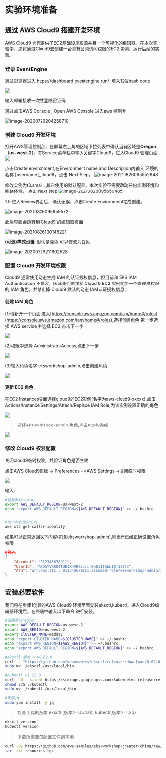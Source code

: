 # 实验环境准备


## 通过 AWS Cloud9 搭建开发环境
AWS Cloud9 为您提供了EC2基础设施资源并且一个可视化的编辑器。在本次实验中，您将通过Cloud9去创建一台具有公网访问权限的EC2 实例，运行后续的实验。

### 登录 EventEngine
通过浏览器进入 https://dashboard.eventengine.run/ ,填入12位hash code

![](./media/image-20200729204214972.png)

输入邮箱接收一次性登陆验证码

通过点击AWS Console , Open AWS Console 进入aws 控制台

![image-20200729204258710](./media/image-20200729204258710.png)

### 创建 Cloud9 开发环境 

打开AWS管理控制台，在屏幕右上角的区域下拉列表中确认当前区域是**Oregon（us-west-2）**，在Service菜单栏中输入关键字Cloud9，进入Cloud9 管理页面
![](./media/15764751257913/15764752078709.jpg?raw=true")



点击Create environment,在Environment name and Description内输入 环境的名称 [username]_cloud9，点击 Next Step。
![image-20210826095552848](./media/Jietu20211103-162140.png)

修改实例为t3.small , 其它使用的默认配置，本次实验不需要改动任何实例环境和网路环境， 点击 Next step
   ![image-20210826095650485](./media/image-20210826095650485.png)



1.5 进入Review界面后，确认无误，点击Create Environment完成创建。

![image-20210826095955572](./media/image-20210826095955572.png)

此后界面会跳转到 Cloud9 的编辑器页面

![image-20210826100148221](./media/image-20210826100148221.png)



**(可选)样式设置**: 默认是深色,可以修改为白色

![image-20200729211802528](./media/image-20200729211802528.png)

### 配置 Cloud9 开发环境权限

Cloud9 通常使用动态生成 IAM 的认证授权信息，但目前和 EKS IAM Authentication 不兼容，因此我们直接给 Cloud 9 EC2 实例附加一个管理员权限的 IAM 角色，并禁止掉 Cloud9 默认的动态 IAM认证授权信息：

#### 创建 IAM 角色

(1)请新开一个页面,进入[https://console.aws.amazon.com/iam/home#/roles](https://console.aws.amazon.com/iam/home#/roles),选择创建角色 第一步选择 AWS service 并选择 EC2,点击下一步

![](./media/15764751257913/15764753509904.png)

(2)权限中选择 AdministratorAccess,点击下一步

![](./media/15764751257913/15764753504307.png)

(3)输入角色名字 eksworkshop-admin,点击创建角色

![](./media/15764751257913/15764753507358.png)

#### 更新 EC2 角色
在EC2 Instances界面选择cloud9的EC2实例(名字为aws-cloud9-xxxxx),点击Actions/Instance Settings/Attach/Replace IAM Role,为该实例设置正确的角色

  ![](./media/15764751257913/1576503061.png)

>   选择eksworkshop-admin 角色,点击Apply完成

![](./media/15764751257913/15764754031465.png)

### 修改 Cloud9 权限配置

关闭cloud9临时权限，并验证角色是否生效

点击AWS Cloud9图标 -> Preferences - >AWS Settings ->关闭临时权限

 ![](./media/15764751257913/15765030614319.png)

输入:

```bash
#设置默认region
export AWS_DEFAULT_REGION=us-west-2
echo "export AWS_DEFAULT_REGION=${AWS_DEFAULT_REGION}" >> ~/.bashrc


#测试角色是否生效
aws sts get-caller-identity
```
如果可以正常返回以下内容(包含eksworkshop-admin),则表示已经正确设置角色权限
```json
#例子:
{
    "Account": "012345678911", 
    "UserId": "AROAYVRRQ4TUEIX4VRZLN:i-0e011f5bb16f38173", 
    "Arn": "arn:aws:sts:: 012345678911:assumed-role/eksworkshop-admin/i-0e011f5bb16f38173"
}
```
## 安装必要软件

我们将在步骤1创建的AWS Cloud9 环境里面安装eksctl,kubectl。进入Cloud9编辑器环境后，在终端中输入以下命令,进行安装。

```bash
#设置默认region
export AWS_DEFAULT_REGION=us-west-2
export AWS_REGION=us-west-2
export ClUSTER_NAME=madday
echo "export ClUSTER_NAME=${ClUSTER_NAME}" >> ~/.bashrc
echo "export AWS_REGION=${AWS_REGION}" >> ~/.bashrc
echo "export AWS_DEFAULT_REGION=${AWS_DEFAULT_REGION}" >> ~/.bashrc

#eksctl 版本 > v0.62.0
curl -L "https://github.com/weaveworks/eksctl/releases/download/0.62.0/eksctl_$(uname -s)_amd64.tar.gz" | tar xz -C .
sudo mv ./eksctl /usr/local/bin

#kubectl v1.22.0
curl -LO --silent https://storage.googleapis.com/kubernetes-release/release/`curl -s https://storage.googleapis.com/kubernetes-release/release/stable.txt`/bin/linux/amd64/kubectl
chmod 775 ./kubectl
sudo mv ./kubectl /usr/local/bin

#安装jq
sudo yum install -y jq

```

>检查工具的版本 eksctl (版本>=0.54.0), kubectl(版本>=1.20)

```bash
eksctl version
kubectl version
```

> 下载所需要的配置文件到本地

```bash
curl -OL https://github.com/aws-samples/eks-workshop-greater-china/raw/master/global/2020_GCR_SZ_ContainerDay/resources.tgz
tar -zxf resources.tgz
```

